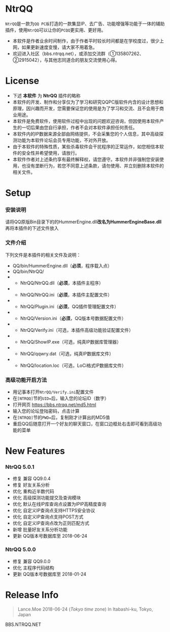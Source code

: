 
# NtrQQ

`NtrQQ`是一款为`QQ PC版`打造的一款集显IP、去广告、功能增强等功能于一体的辅助插件，使用`NtrQQ`可以让你的`PCQQ`更实用、更好用。
- 本软件是作者业余时间制作，由于作者平时较长时间都是在学校度过，很少上网，如果更新速度变慢，请大家不用着急。
- 欢迎进入社区（bbs.ntrqq.net），或添加交流群（①135807262、②2915042），与其他志同道合的朋友交流使用心得。

# License

- 下述 **本软件** 为 **NtrQQ** 插件的略称
- 本软件的开发、制作和分享仅为了学习和研究QQPC版软件内含的设计思想和原理，因兴趣而开发，您需要保证您的使用是为了学习和交流、且不会用于商业用途。
- 本软件是免费软件，使用软件过程中出现的问题欢迎咨询，但因使用本软件产生的一切后果由您自行承担，作者不会对本软件承担任何责任。
- 本软件内的IP数据来源全部由网络提供，不会采集您的个人信息，其中高级探测功能为本软件论坛会员专用功能，不对外开放。
- 由于本软件的特殊性质，某些杀毒软件会干扰程序的正常运作，如您相信本软件的安全性并希望使用，请放行。
- 本软件作者对上述条约享有最终解释权，请您遵守。本软件并非强制您安装使用，也没有垄断行为，若您不同意上述条款，请勿使用、并立刻删除本软件的相关文件。

# Setup

### 安装说明
请将QQ原版Bin目录下的的HummerEngine.dll**改名为HummerEngineBase.dll**再将本插件的下述文件放入

### 文件介绍
下列文件是本插件的相关文件及说明：
- QQ/bin/HummerEngine.dll（**必须**，程序载入点）
- QQ/bin/NtrQQ/
- - NtrQQ/NtrQQ.dll（**必须**，本插件主程序）
- - NtrQQ/NtrQQ.ini（**必须**，本插件主配置文件）
- - NtrQQ/Plugin.ini（**必须**，QQ插件管理配置文件）
- - NtrQQ/Version.ini（**必须**，QQ版本号数据配置文件）
- - NtrQQ/Verify.ini（可选，本插件高级功能验证配置文件）
- - NtrQQ/ShowIP.exe（可选，纯真IP数据库管理器）
- - NtrQQ/qqwry.dat（可选，纯真IP数据库文件）
- - NtrQQ/location.loc（可选，LoCi格式IP数据库文件）

### 高级功能开启方法
- 用记事本打开`NtrQQ/Verify.ini`配置文件
- 在`[NTRQQ]`节的`UID=`后，输入您的论坛ID（数字）
- 打开网页 https://bbs.ntrqq.net/md5.html
- 输入您的论坛登陆密码，点击计算
- 在`[NTRQQ]`节的`PWD=`后，复制刚才计算出的MD5值
- 重启QQ后随意打开一个好友的聊天窗口，在窗口边框处右击即可看到高级功能的菜单

# New Features

### NtrQQ 5.0.1
- 修复 兼容 QQ9.0.4
- 修复 好友关系分析
- 优化 重构近半数代码
- 优化 高级探测功能提交及查询模块
- 优化 默认在线IP库查询点设置为IPIP高精度查询
- 优化 自定义IP查询点支持HTTPS安全协议
- 优化 自定义IP查询点支持POST方式
- 优化 自定义IP查询点改为正则匹配方式
- 新增 批量好友关系分析功能
- 更新 QQ版本号数据库至 2018-06-24

### NtrQQ 5.0.0
- 修复 兼容 QQ9.0.0
- 优化 主程序代码结构
- 更新 QQ版本号数据库至 2018-01-24

# Release Info

>Lance.Moe
>2018-06-24 (_Tokyo time_ zone)
>In Itabashi-ku, Tokyo, Japan

BBS.NTRQQ.NET
